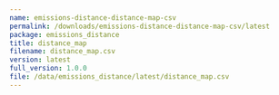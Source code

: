 ```yaml
---
name: emissions-distance-distance-map-csv
permalink: /downloads/emissions-distance-distance-map-csv/latest
package: emissions_distance
title: distance_map
filename: distance_map.csv
version: latest
full_version: 1.0.0
file: /data/emissions_distance/latest/distance_map.csv
---
```

